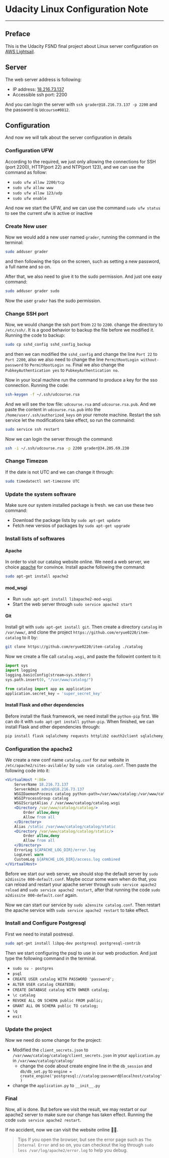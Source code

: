 # Udacity Linux Configuration Note

-----------------------------------------

## Preface

This is the Udacity FSND final project about Linux server configuration on [AWS Lightsail](https://lightsail.aws.amazon.com).

## Server

The web server address is following:

* IP address: [18.216.73.137](http://18.216.73.137/)
* Accessible ssh port: 2200

And you can login the server with `ssh grader@18.216.73.137 -p 2200` and the password is `Udcourse#0812`.

## Configuration

And now we will talk about the server configuration in details

### Configuration UFW

According to the required, we just only allowing the connections for SSH (port 2200), HTTP(port 22) and NTP(port 123), and we can use the command as follow:

* `sudo ufw allow 2200/tcp`
* `sudo ufw allow www`
* `sudo ufw allow 123/udp`
* `sudo ufw enable`

And now we start the UFW, and we can use the command `sudo ufw status` to see the current ufw is active or inactive

### Create New user

Now we would add a new user named `grader`, running the command in the terminal:

```bash
sudo adduser grader
```

and then following the tips on the screen, such as setting a new password, a full name and so on.

After that, we also need to give it to the sudo permission. And just one easy command:

```bash
sudo adduser grader sudo
```

Now the user `grader` has the sudo permission.

### Change SSH port

Now, we would change the ssh port from `22` to `2200`. change the directory to `/etc/ssh/`. It is a good behavior to backup the file before we modified it. Running the code to backup:

```bash
sudo cp sshd_config sshd_config_backup
```

and then we can modified the `sshd_config` and change the line `Port 22` to `Port 2200`, also we also need to change the line `PermitRootLogin without-password` to `PermitRootLogin no`. Final we also change the `PubkeyAuthentication yes` to `PubkeyAuthentication no`.

Now in your local machine run the command to produce a key for the sso connection. Running the code:

```bash
ssh-keygen -f ~/.ssh/udcourse.rsa
```

And we will see the tow file: `udcourse.rsa` and `udcourse.rsa.pub`. And we paste the content in `udcourse.rsa.pub` into the `/home/user/.ssh/authorized_keys` on your remote machine. Restart the ssh service let the modifications take effect, so run the commaind:

```bash
sudo service ssh restart
```

Now we can login the server through the command:

```bash
ssh -i ~/.ssh/udcourse.rsa -p 2200 grader@34.205.69.230
```

### Change Timezon

If the date is not UTC and we can change it through:

```bash
sudo timedatectl set-timezone UTC
```

### Update the system software

Make sure our system installed package is fresh. we can use these two command:

* Download the package lists by `sudo apt-get update`
* Fetch new versios of packages by `sudo apt-get upgrade`

### Install lists of softwares

#### Apache

In order to visit our catalog website online. We need a web server, we choice [apache](http://www.apache.org/) for convince. Install apache following the command:

```bash
sudo apt-get install apache2
```

#### mod_wsgi

* Run `sudo apt-get install libapache2-mod-wsgi`
* Start the web server through `sudo service apache2 start`

#### Git

Install git with `sudo apt-get install git`. Then create a directory `catalog` in `/var/www/`, and clone the project `https://github.com/eryue0220/item-catalog` to it by:

```bash
git clone https://github.com/eryue0220/item-catalog ./catalog
```

Now we create a file call `catalog.wsgi`, and paste the followint content to it:

```python
import sys
import logging
logging.basicConfig(stream=sys.stderr)
sys.path.insert(0, "/var/www/catalog/")

from catalog import app as application
application.secret_key = 'super_secret_key'
```

#### Install Flask and other dependencies

Before install the flask framework, we need install the `python-pip` first. We can do it with `sudo apt-get install python-pip`. When finished, we can install Flask and other dependencies through:

```bash
pip install flask sqlalchemy requests httplib2 oauth2client sqlalchemy_utils psycopg2
```

### Configuration the apache2

We create a new conf name `catalog.conf` for our website in `/etc/apache2/sites-avilable/` by `sudo vim catalog.conf`. Then paste the following code into it:

```apache
<VirtualHost *:80>
    ServerName 18.216.73.137
    ServerAdmin admin@18.216.73.137
    WSGIDaemonProcess catalog python-path=/var/www/catalog:/var/www/catalog/venv/lib/python2.7/site-packages
    WSGIProcessGroup catalog
    WSGIScriptAlias / /var/www/catalog/catalog.wsgi
    <Directory /var/www/catalog/catalog/>
        Order allow,deny
        Allow from all
    </Directory>
    Alias /static /var/www/catalog/catalog/static
    <Directory /var/www/catalog/catalog/static/>
        Order allow,deny
        Allow from all
    </Directory>
    ErrorLog ${APACHE_LOG_DIR}/error.log
    LogLevel warn
    CustomLog ${APACHE_LOG_DIR}/access.log combined
</VirtualHost>
```

Before we start our web server, we should stop the default server by `sudo a2dissite 000-default.conf`. Maybe occur some warn when do that, you can reload and restart your apache server through `sudo service apache2 reload` and `sudo service apache2 restart`, after that running the code `sudo a2dissite 000-default.conf` again.

Now we can start our service by `sudo a2ensite catalog.conf`. Then restart the apache service with `sudo service apache2 restart` to take effect.

### Install and Configure Postgresql

First we need to install postresql.

```bash
sudo apt-get install libpq-dev postgresql postgresql-contrib
```

Then we start configuring the psql to use in our web production. And just type the following command in the terminal.

* `sudo su - postgres`
* `psql`
* `CREATE USER catalog WITH PASSWORD 'password';`
* `ALTER USER catalog CREATEDB;`
* `CREATE DATABASE catalog WITH OWNER catalog;`
* `\c catalog`
* `REVOKE ALL ON SCHEMA public FROM public;`
* `GRANT ALL ON SCHEMA public TO catalog;`
* `\q`
* `exit`

### Update the project

Now we need do some change for the project:

* Modified the `client_secrets.json` to `/var/www/catalog/catalog/client_secrets.json` in your `application.py` in `/var/www/catalog/catalog/`
    * change the code about create engine line in the `db_session` and `db/db_set.py` to `engine = create_engine('postgresql://catalog:password@localhost/catalog')`
* change the `application.py` to `__init__.py`

### Final

Now, all is done. But before we visit the result, we may restart or our apache2 server to make sure our change has taken effect. Running the code `sudo service apache2 restart`.

If no accident, now we can visit the website online 👏👏.

> Tips
> If you open the browser, but see the error page such as `The Internal Error` and so on, you can checkout the log through `sudo less /var/log/apache2/error.log` to help you debug.